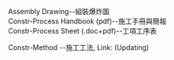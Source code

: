 Assembly Drawing--組裝爆炸圖<br/>
Constr-Process Handbook (pdf)--施工手冊與簡報<br/>
Constr-Process Sheet (.doc+pdf)--工項工序表<br/>

Constr-Method --施工工法, Link: (Updating)
